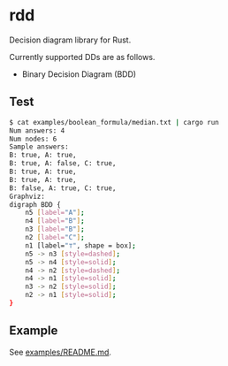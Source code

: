 # rdd
Decision diagram library for Rust.

Currently supported DDs are as follows.

* Binary Decision Diagram (BDD)

## Test

```sh
$ cat examples/boolean_formula/median.txt | cargo run
Num answers: 4
Num nodes: 6
Sample answers:
B: true, A: true, 
B: true, A: false, C: true, 
B: true, A: true, 
B: true, A: true, 
B: false, A: true, C: true, 
Graphviz:
digraph BDD {
    n5 [label="A"];
    n4 [label="B"];
    n3 [label="B"];
    n2 [label="C"];
    n1 [label="⊤", shape = box];
    n5 -> n3 [style=dashed];
    n5 -> n4 [style=solid];
    n4 -> n2 [style=dashed];
    n4 -> n1 [style=solid];
    n3 -> n2 [style=solid];
    n2 -> n1 [style=solid];
}
```

## Example

See [examples/README.md](examples/README.md).
